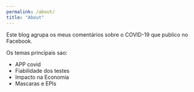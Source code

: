 ```yaml
---
permalink: /about/
title: "About"
---
```



Este blog agrupa os meus comentários sobre o COVID-19 que publico no Facebook.

Os temas principais sao:
* APP covid
* Fiabilidade dos testes
* Impacto na Economia
* Mascaras e EPIs



